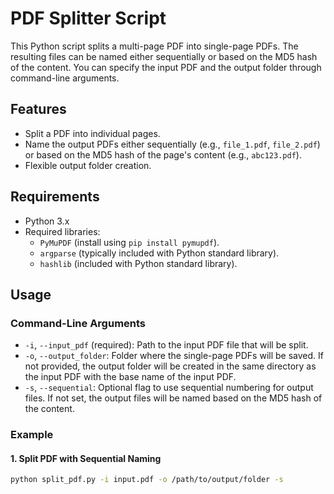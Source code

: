 # PDF Splitter Script

This Python script splits a multi-page PDF into single-page PDFs. The resulting files can be named either sequentially or based on the MD5 hash of the content. You can specify the input PDF and the output folder through command-line arguments.

## Features

- Split a PDF into individual pages.
- Name the output PDFs either sequentially (e.g., `file_1.pdf`, `file_2.pdf`) or based on the MD5 hash of the page's content (e.g., `abc123.pdf`).
- Flexible output folder creation.

## Requirements

- Python 3.x
- Required libraries:
  - `PyMuPDF` (install using `pip install pymupdf`).
  - `argparse` (typically included with Python standard library).
  - `hashlib` (included with Python standard library).

## Usage

### Command-Line Arguments

- `-i`, `--input_pdf` (required): Path to the input PDF file that will be split.
- `-o`, `--output_folder`: Folder where the single-page PDFs will be saved. If not provided, the output folder will be created in the same directory as the input PDF with the base name of the input PDF.
- `-s`, `--sequential`: Optional flag to use sequential numbering for output files. If not set, the output files will be named based on the MD5 hash of the content.

### Example

#### 1. Split PDF with Sequential Naming

```bash
python split_pdf.py -i input.pdf -o /path/to/output/folder -s
